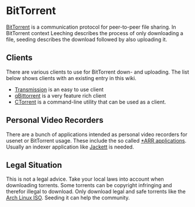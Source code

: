 # BitTorrent

[BitTorrent](https://www.bittorrent.org) is a communication protocol for
peer-to-peer file sharing.
In BitTorrent context Leeching describes the process of only downloading a
file, seeding describes the download followed by also uploading it.

## Clients

There are various clients to use for BitTorrent down- and uploading.
The list below shows clients with an existing entry in this wiki.

- [Transmission](/wiki/transmission.md) is an easy to use client
- [qBittorrent](/wiki/qbittorrent.md) is a very feature rich client
- [CTorrent](http://www.rahul.net/dholmes/ctorrent/) is a command-line utility
  that can be used as a client.

## Personal Video Recorders

There are a bunch of applications intended as personal video recorders for
usenet or BitTorrent usage.
These include the so called [\*ARR applications](/wiki/*arr.md).
Usually an indexer application like [Jackett](/wiki/jackett.md) is needed.

## Legal Situation

This is not a legal advice.
Take your local laws into account when downloading torrents.
Some torrents can be copyright infringing and therefor illegal to download.
Only download legal and safe torrents like the
[Arch Linux ISO](/wiki/linux/arch-linux.md#create-installation-medium).
Seeding it can help the community.
